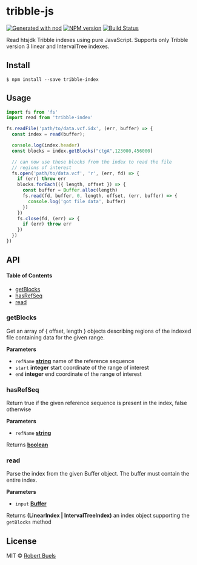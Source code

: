# tribble-js

[![Generated with nod](https://img.shields.io/badge/generator-nod-2196F3.svg?style=flat-square)](https://github.com/diegohaz/nod)
[![NPM version](https://img.shields.io/npm/v/tribble-js.svg?style=flat-square)](https://npmjs.org/package/tribble-js)
[![Build Status](https://img.shields.io/travis/rbuels/tribble-js/master.svg?style=flat-square)](https://travis-ci.org/rbuels/tribble-js) 

Read htsjdk Tribble indexes using pure JavaScript. Supports only Tribble version 3 linear and IntervalTree indexes.

## Install

    $ npm install --save tribble-index

## Usage

```js
import fs from 'fs'
import read from 'tribble-index'

fs.readFile('path/to/data.vcf.idx', (err, buffer) => {
  const index = read(buffer);

  console.log(index.header)
  const blocks = index.getBlocks("ctgA",123000,456000)

  // can now use these blocks from the index to read the file
  // regions of interest
  fs.open('path/to/data.vcf', 'r', (err, fd) => {
    if (err) throw err
    blocks.forEach(({ length, offset }) => {
      const buffer = Buffer.alloc(length)
      fs.read(fd, buffer, 0, length, offset, (err, buffer) => {
        console.log('got file data', buffer)
      })
    })
    fs.close(fd, (err) => {
      if (err) throw err
    })
  })
})
```

## API

<!-- Generated by documentation.js. Update this documentation by updating the source code. -->

#### Table of Contents

-   [getBlocks](#getblocks)
-   [hasRefSeq](#hasrefseq)
-   [read](#read)

### getBlocks

Get an array of { offset, length } objects describing regions of the
indexed file containing data for the given range.

**Parameters**

-   `refName` **[string](https://developer.mozilla.org/docs/Web/JavaScript/Reference/Global_Objects/String)** name of the reference sequence
-   `start` **integer** start coordinate of the range of interest
-   `end` **integer** end coordinate of the range of interest

### hasRefSeq

Return true if the given reference sequence is present in the index,
false otherwise

**Parameters**

-   `refName` **[string](https://developer.mozilla.org/docs/Web/JavaScript/Reference/Global_Objects/String)** 

Returns **[boolean](https://developer.mozilla.org/docs/Web/JavaScript/Reference/Global_Objects/Boolean)** 

### read

Parse the index from the given Buffer object. The buffer must contain
the entire index.

**Parameters**

-   `input` **[Buffer](https://nodejs.org/api/buffer.html)** 

Returns **(LinearIndex | IntervalTreeIndex)** an index object supporting the `getBlocks` method

## License

MIT © [Robert Buels](https://github.com/rbuels)
